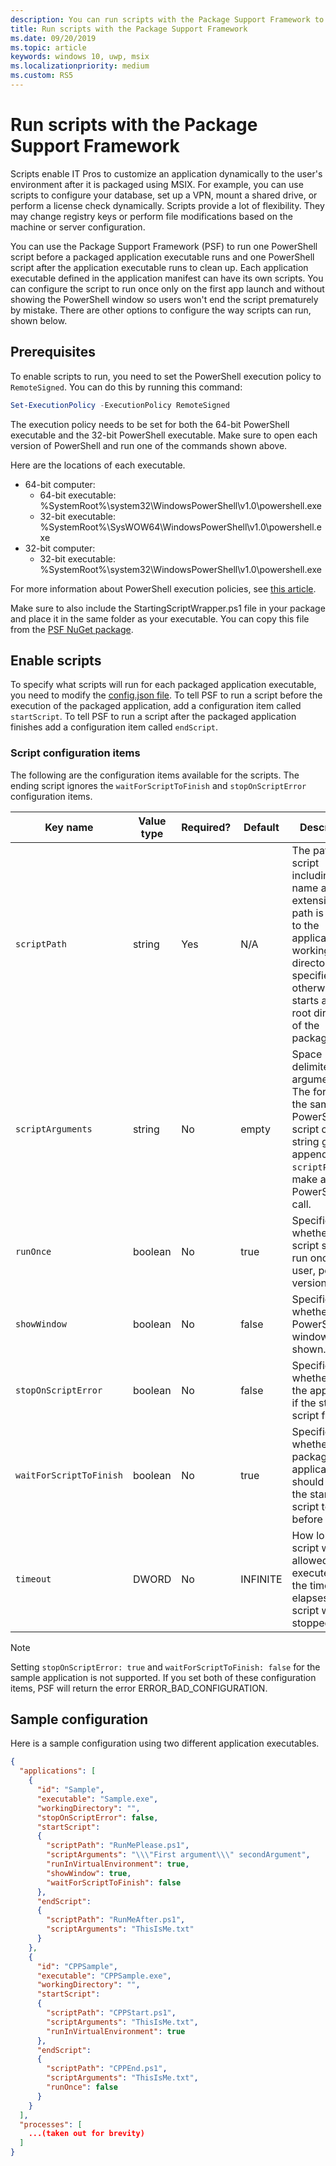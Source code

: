 ```yaml
---
description: You can run scripts with the Package Support Framework to customize your desktop application for the user environment.
title: Run scripts with the Package Support Framework
ms.date: 09/20/2019
ms.topic: article
keywords: windows 10, uwp, msix
ms.localizationpriority: medium
ms.custom: RS5
---
```


# Run scripts with the Package Support Framework


Scripts enable IT Pros to customize an application dynamically to the user's environment after it is packaged using MSIX. For example, you can use scripts to configure your database, set up a VPN, mount a shared drive, or perform a license check dynamically. Scripts provide a lot of flexibility. They may change registry keys or perform file modifications based on the machine or server configuration.

You can use the Package Support Framework (PSF) to run one PowerShell script before a packaged application executable runs and one PowerShell script after the application executable runs to clean up. Each application executable defined in the application manifest can have its own scripts. You can configure the script to run once only on the first app launch and without showing the PowerShell window so users won't end the script prematurely by mistake. There are other options to configure the way scripts can run, shown below.

## Prerequisites

To enable scripts to run, you need to set the PowerShell execution policy to `RemoteSigned`. You can do this by running this command:

```powershell
Set-ExecutionPolicy -ExecutionPolicy RemoteSigned
```

The execution policy needs to be set for both the 64-bit PowerShell executable and the 32-bit PowerShell executable. Make sure to open each version of PowerShell and run one of the commands shown above.

Here are the locations of each executable.

* 64-bit computer:
  * 64-bit executable: %SystemRoot%\system32\WindowsPowerShell\v1.0\powershell.exe
  * 32-bit executable: %SystemRoot%\SysWOW64\WindowsPowerShell\v1.0\powershell.exe
* 32-bit computer:
  * 32-bit executable: %SystemRoot%\system32\WindowsPowerShell\v1.0\powershell.exe

For more information about PowerShell execution policies, see [this article](/powershell/module/microsoft.powershell.core/about/about_execution_policies?view=powershell-6).

Make sure to also include the StartingScriptWrapper.ps1 file in your package and place it in the same folder as your executable. You can copy this file from the [PSF NuGet package](https://www.nuget.org/packages/Microsoft.PackageSupportFramework/).

## Enable scripts

To specify what scripts will run for each packaged application executable, you need to modify the [config.json file](package-support-framework.md#create-a-configuration-file). To tell PSF to run a script before the execution of the packaged application, add a configuration item called `startScript`. To tell PSF to run a script after the packaged application finishes add a configuration item called `endScript`.

### Script configuration items

The following are the configuration items available for the scripts. The ending script ignores the `waitForScriptToFinish` and `stopOnScriptError` configuration items.

| Key name                | Value type | Required? | Default  | Description
|-------------------------|------------|-----------|----------|---------|
| `scriptPath`              | string     | Yes       | N/A      | The path to the script including the name and extension. The path is relative to the application's working directory if specified, otherwise, it starts at the root directory of the package.
| `scriptArguments`         | string     | No        | empty    | Space delimited argument list. The format is the same for a PowerShell script call. This string gets appended to `scriptPath` to make a valid PowerShell.exe call.
| `runOnce`                 | boolean    | No        | true     | Specifies whether the script should run once per user, per version.
| `showWindow`              | boolean    | No        | false    | Specifies whether the PowerShell window is shown.
| `stopOnScriptError`       | boolean    | No        | false    | Specifies whether to exit the application if the starting script fails.
| `waitForScriptToFinish`   | boolean    | No        | true     | Specifies whether the packaged application should wait for the starting script to finish before starting.
| `timeout`                 | DWORD      | No        | INFINITE | How long the script will be allowed to execute. When the time elapses, the script will be stopped.

> [!NOTE]
> Setting `stopOnScriptError: true` and `waitForScriptToFinish: false` for the sample application is not supported. If you set both of these configuration items, PSF will return the error ERROR_BAD_CONFIGURATION.


## Sample configuration

Here is a sample configuration using two different application executables.

```json
{
  "applications": [
    {
      "id": "Sample",
      "executable": "Sample.exe",
      "workingDirectory": "",
      "stopOnScriptError": false,
      "startScript":
      {
        "scriptPath": "RunMePlease.ps1",
        "scriptArguments": "\\\"First argument\\\" secondArgument",
        "runInVirtualEnvironment": true,
        "showWindow": true,
        "waitForScriptToFinish": false
      },
      "endScript":
      {
        "scriptPath": "RunMeAfter.ps1",
        "scriptArguments": "ThisIsMe.txt"
      }
    },
    {
      "id": "CPPSample",
      "executable": "CPPSample.exe",
      "workingDirectory": "",
      "startScript":
      {
        "scriptPath": "CPPStart.ps1",
        "scriptArguments": "ThisIsMe.txt",
        "runInVirtualEnvironment": true
      },
      "endScript":
      {
        "scriptPath": "CPPEnd.ps1",
        "scriptArguments": "ThisIsMe.txt",
        "runOnce": false
      }
    }
  ],
  "processes": [
    ...(taken out for brevity)
  ]
}
```
